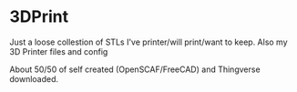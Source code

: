 # 3DPrint

Just a loose collestion of STLs I've printer/will print/want to keep. Also my 3D Printer files and config

About 50/50 of self created (OpenSCAF/FreeCAD) and Thingverse downloaded. 
